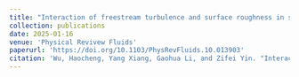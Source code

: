 ```yaml
---
title: "Interaction of freestream turbulence and surface roughness in separation-induced transition"
collection: publications
date: 2025-01-16
venue: 'Physical Revivew Fluids'
paperurl: 'https://doi.org/10.1103/PhysRevFluids.10.013903'
citation: 'Wu, Haocheng, Yang Xiang, Gaohua Li, and Zifei Yin. "Interaction of freestream turbulence and surface roughness in separation-induced transition." Physical Review Fluids 10, no. 1 (2025): 013903.'
---
```


